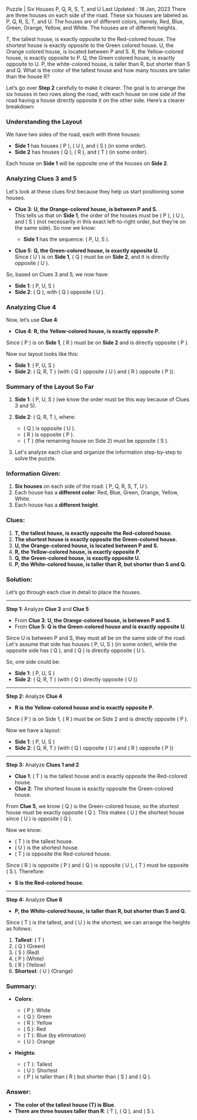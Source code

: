 Puzzle | Six Houses P, Q, R, S, T, and U
Last Updated : 18 Jan, 2023
There are three houses on each side of the road. These six houses are labeled as P, Q, R, S, T, and U. The houses are of different colors, namely, Red, Blue, Green, Orange, Yellow, and White. The houses are of different heights.

T, the tallest house, is exactly opposite to the Red-colored house.
The shortest house is exactly opposite to the Green colored house.
U, the Orange colored house, is located between P and S.
R, the Yellow-colored house, is exactly opposite to P.
Q, the Green colored house, is exactly opposite to U.
P, the white-colored house, is taller than R, but shorter than S and Q.
What is the color of the tallest house and how many houses are taller than the house R?

Let’s go over **Step 2** carefully to make it clearer. The goal is to arrange the six houses in two rows along the road, with each house on one side of the road having a house directly opposite it on the other side. Here’s a clearer breakdown:

### Understanding the Layout
We have two sides of the road, each with three houses:
- **Side 1** has houses \( P \), \( U \), and \( S \) (in some order).
- **Side 2** has houses \( Q \), \( R \), and \( T \) (in some order).

Each house on **Side 1** will be opposite one of the houses on **Side 2**.

### Analyzing **Clues 3 and 5**
Let's look at these clues first because they help us start positioning some houses.

- **Clue 3**: **U, the Orange-colored house, is between P and S.**  
  This tells us that on **Side 1**, the order of the houses must be \( P \), \( U \), and \( S \) (not necessarily in this exact left-to-right order, but they’re on the same side). So now we know:
  - **Side 1** has the sequence: \( P, U, S \).

- **Clue 5**: **Q, the Green-colored house, is exactly opposite U.**  
  Since \( U \) is on **Side 1**, \( Q \) must be on **Side 2**, and it is directly opposite \( U \).

So, based on Clues 3 and 5, we now have:
- **Side 1**: \( P, U, S \)
- **Side 2**: \( Q \), with \( Q \) opposite \( U \).

### Analyzing **Clue 4**
Now, let’s use **Clue 4**:
- **Clue 4**: **R, the Yellow-colored house, is exactly opposite P.**

Since \( P \) is on **Side 1**, \( R \) must be on **Side 2** and is directly opposite \( P \).

Now our layout looks like this:
- **Side 1**: \( P, U, S \)
- **Side 2**: \( Q, R, T \) (with \( Q \) opposite \( U \) and \( R \) opposite \( P \)).

### Summary of the Layout So Far
1. **Side 1**: \( P, U, S \) (we know the order must be this way because of Clues 3 and 5).
2. **Side 2**: \( Q, R, T \), where:
   - \( Q \) is opposite \( U \).
   - \( R \) is opposite \( P \).
   - \( T \) (the remaining house on Side 2) must be opposite \( S \).
  
3. Let's analyze each clue and organize the information step-by-step to solve the puzzle.

### Information Given:
1. **Six houses** on each side of the road: \( P, Q, R, S, T, U \).
2. Each house has a **different color**: Red, Blue, Green, Orange, Yellow, White.
3. Each house has a **different height**.

### Clues:
1. **T, the tallest house, is exactly opposite the Red-colored house.**
2. **The shortest house is exactly opposite the Green-colored house.**
3. **U, the Orange-colored house, is located between P and S.**
4. **R, the Yellow-colored house, is exactly opposite P.**
5. **Q, the Green-colored house, is exactly opposite U.**
6. **P, the White-colored house, is taller than R, but shorter than S and Q.**

### Solution:
Let’s go through each clue in detail to place the houses.

---

**Step 1:** Analyze **Clue 3** and **Clue 5**

- From **Clue 3**: **U, the Orange-colored house, is between P and S**.
- From **Clue 5**: **Q is the Green-colored house and is exactly opposite U**.

Since U is between P and S, they must all be on the same side of the road. Let's assume that side has houses \( P, U, S \) (in some order), while the opposite side has \( Q \), and \( Q \) is directly opposite \( U \).

So, one side could be:
- **Side 1**: \( P, U, S \)
- **Side 2**: \( Q, R, T \) (with \( Q \) directly opposite \( U \))

---

**Step 2:** Analyze **Clue 4**

- **R is the Yellow-colored house and is exactly opposite P**.

Since \( P \) is on Side 1, \( R \) must be on Side 2 and is directly opposite \( P \).

Now we have a layout:
- **Side 1**: \( P, U, S \)
- **Side 2**: \( Q, R, T \) (with \( Q \) opposite \( U \) and \( R \) opposite \( P \))

---

**Step 3:** Analyze **Clues 1 and 2**

- **Clue 1**: \( T \) is the tallest house and is exactly opposite the Red-colored house.
- **Clue 2**: The shortest house is exactly opposite the Green-colored house.

From **Clue 5**, we know \( Q \) is the Green-colored house, so the shortest house must be exactly opposite \( Q \). This makes \( U \) the shortest house since \( U \) is opposite \( Q \).

Now we know:
- \( T \) is the tallest house.
- \( U \) is the shortest house.
- \( T \) is opposite the Red-colored house.

Since \( R \) is opposite \( P \) and \( Q \) is opposite \( U \), \( T \) must be opposite \( S \). Therefore:
- **S is the Red-colored house.**

---

**Step 4:** Analyze **Clue 6**

- **P, the White-colored house, is taller than R, but shorter than S and Q.**

Since \( T \) is the tallest, and \( U \) is the shortest, we can arrange the heights as follows:
1. **Tallest**: \( T \)
2. \( Q \) (Green)
3. \( S \) (Red)
4. \( P \) (White)
5. \( R \) (Yellow)
6. **Shortest**: \( U \) (Orange)

### Summary:

- **Colors**:
  - \( P \): White
  - \( Q \): Green
  - \( R \): Yellow
  - \( S \): Red
  - \( T \): Blue (by elimination)
  - \( U \): Orange

- **Heights**:
  - \( T \): Tallest
  - \( U \): Shortest
  - \( P \) is taller than \( R \) but shorter than \( S \) and \( Q \).

### Answer:

- **The color of the tallest house (T) is Blue**.
- **There are three houses taller than R**: \( T \), \( Q \), and \( S \).
